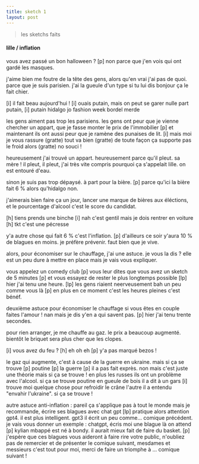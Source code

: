 ```yaml
---
title: sketch 1
layout: post
---
```


> les sketchs faits

#### lille / inflation

vous avez passé un bon halloween ?
[p]
non parce que j'en vois qui ont gardé les masques.

j'aime bien me foutre de la tête des gens,
alors qu'en vrai j'ai pas de quoi.
parce que je suis parisien.
j'ai la gueule d'un type si tu lui dis bonjour ça le fait chier.

[i] il fait beau aujourd'hui !
[i] ouais putain, mais on peut se garer nulle part putain, 
[i] putain hidalgo jo fashion week bordel merde

les gens aiment pas trop les parisiens.
les gens ont peur que je vienne chercher un appart,
que je fasse monter le prix de l'immobilier
[p]
et maintenant ils ont aussi peur que je ramène des punaises de lit.
[i]
mais moi je vous rassure (gratte)
tout va bien (gratte)
de toute façon ça supporte pas le froid alors (gratte)
no souci !

heureusement j'ai trouvé un appart.
heureusement parce qu'il pleut.
sa mère !
il pleut, il pleut,
j'ai très vite compris pourquoi ça s'appelait lille.
on est entouré d'eau.

sinon je suis pas trop dépaysé.
à part pour la bière. [p]
parce qu'ici la bière fait 6 %
alors qu'hidalgo non.

j'aimerais bien faire ça un jour,
lancer une marque de bières aux éléctions,
et le pourcentage d'alcool c'est le score du candidat.

[h] tiens prends une binche
[i] nah c'est gentil mais je dois rentrer en voiture
[h] tkt c'est une pécresse

y'a autre chose qui fait 6 % c'est l'inflation.
[p]
d'ailleurs ce soir y'aura 10 % de blagues en moins.
je préfère prévenir.
faut bien que je vive.

alors, pour économiser sur le chauffage,
j'ai une astuce.
je vous la dis ?
elle est un peu dure à mettre en place
mais je vais vous expliquer.

vous appelez un comedy club [p]
vous leur dites que vous avez un sketch de 5 minutes [p]
et vous essayez de rester le plus longtemps possible
[lp]
hier j'ai tenu une heure.
[lp]
les gens riaient neerveusement bah un peu comme vous là
[p]
en plus en ce moment c'est les heures pleines
c'est bénéf.

deuxième astuce pour économiser le chauffage
si vous êtes en couple
faites l'amour !
nan mais je dis y'en a qui savent pas.
[p]
hier j'ai tenu trente secondes.

pour rien arranger, je me chauffe au gaz.
le prix a beaucoup augmenté.
bientôt le briquet sera plus cher que les clopes.

[i] vous avez du feu ?
[h] eh oh eh [p] y'a pas marqué bezos !

le gaz qui augmente, c'est à cause de la guerre en ukraine.
mais si ça se trouve [p] poutine [p] la guerre [p]
il a pas fait exprès.
non mais c'est juste une théorie 
mais si ça se trouve !
en plus les russes ils ont un problème avec l'alcool.
si ça se trouve poutine en gueule de bois il a dit à un gars
[i] trouve moi quelque chose pour refroidir le crâne
l'autre il a entendu "envahir l'ukraine".
si ça se trouve !

autre astuce anti-inflation :
pareil ça s'applique pas à tout le monde mais je recommande,
écrire ses blagues avec chat gpt
[lp]
pratique
alors attention gpt4.
il est plus intelligent.
gpt3 il écrit un peu comme... comique précédent.
je vais vous donner un exemple :
chatgpt, écris moi une blague
là on attend [p]
kylian mbappé est né à bondy.
il aurait mieux fait de faire du basket.
[p]
j'espère que ces blagues vous aideront à faire rire votre public,
n'oubliez pas de remercier et de présenter le comique suivant,
mesdames et messieurs c'est tout pour moi,
merci de faire un triomphe à ... comique suivant !
